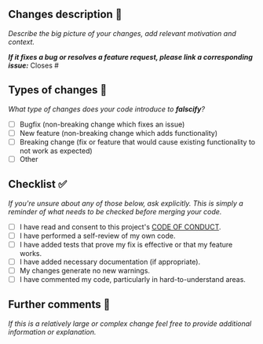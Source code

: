 ## Changes description 🔖

*Describe the big picture of your changes, add relevant motivation and context.*

***If it fixes a bug or resolves a feature request, please link a corresponding issue:***
Closes #

## Types of changes 🔧

*What type of changes does your code introduce to **falscify**?*

- [ ] Bugfix (non-breaking change which fixes an issue)
- [ ] New feature (non-breaking change which adds functionality)
- [ ] Breaking change (fix or feature that would cause existing functionality to not work as expected)
- [ ] Other

## Checklist ✅

*If you're unsure about any of those below, ask explicitly.
This is simply a reminder of what needs to be checked before merging your code.*

- [ ] I have read and consent to this project's [CODE OF CONDUCT](https://github.com/f1lem0n/falscify/blob/main/CODE_OF_CONDUCT.md).
- [ ] I have performed a self-review of my own code.
- [ ] I have added tests that prove my fix is effective or that my feature works.
- [ ] I have added necessary documentation (if appropriate).
- [ ] My changes generate no new warnings.
- [ ] I have commented my code, particularly in hard-to-understand areas.

## Further comments 🧠

*If this is a relatively large or complex change feel free to provide additional information or explanation.*
